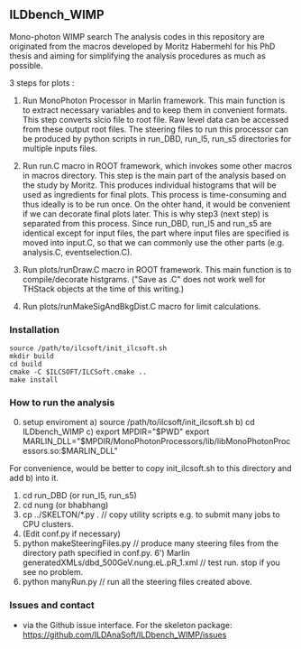 
## ILDbench_WIMP

Mono-photon WIMP search
The analysis codes in this repository are originated from
the macros developed by
Moritz Habermehl for his PhD thesis and
aiming for simplifying the analysis procedures as much as possible.

3 steps for plots :

1) Run MonoPhoton Processor in Marlin framework. This main function
is to extract necessary variables and to keep them in convenient formats.
This step converts slcio file to root file.
Raw level data can be accessed from these output root files.
The steering files to run this processor can be produced by python scripts in
run_DBD, run_l5, run_s5 directories for multiple inputs files.

2) Run run.C macro in ROOT framework, which invokes some other macros in macros directory. 
This step is the main part of the analysis based on the study by Moritz.
This produces individual histograms that will be used as ingredients for final plots. 
This process is time-consuming and thus ideally is to be run once.
On the ohter hand, it would be convenient if we can decorate final plots later. 
This is why step3 (next step) is separated from this process.
Since run_DBD, run_l5 and run_s5 are identical except for input files,
the part where input files are specified is moved into input.C, so that
we can commonly use the other parts (e.g. analysis.C, eventselection.C).

3) Run plots/runDraw.C macro in ROOT framework. This main function
is to compile/decorate histgrams. 
("Save as .C" does not work well for THStack objects at the time of this writing.)

4) Run plots/runMakeSigAndBkgDist.C macro for limit calculations.

### Installation

```shell
source /path/to/ilcsoft/init_ilcsoft.sh
mkdir build
cd build
cmake -C $ILCSOFT/ILCSoft.cmake ..
make install
```

### How to run the analysis
0) setup enviroment
  a) source /path/to/ilcsoft/init_ilcsoft.sh
  b) cd ILDbench_WIMP
  c) export MPDIR="$PWD"
     export MARLIN_DLL="$MPDIR/MonoPhotonProcessors/lib/libMonoPhotonProcessors.so:$MARLIN_DLL"

  For convenience, would be better to copy init_ilcsoft.sh to this directory and add b) into it.

1) cd run_DBD (or run_l5, run_s5)
3) cd nung (or bhabhang)
4) cp ../SKELTON/*.py .         // copy utility scripts e.g. to submit many jobs to CPU clusters.
5) (Edit conf.py if necessary)
6) python makeSteeringFiles.py  // produce many steering files from the directory path specified in conf.py.
6') Marlin generatedXMLs/dbd_500GeV.nung.eL.pR_1.xml // test run. stop if you see no problem. 
7) python manyRun.py            // run all the steering files created above.

### Issues and contact
- via the Github issue interface. For the skeleton package: https://github.com/ILDAnaSoft/ILDbench_WIMP/issues


